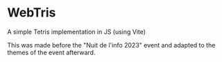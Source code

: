 # WebTris

A simple Tetris implementation in JS (using Vite)

This was made before the "Nuit de l'info 2023" event and adapted to the themes of the event afterward.
